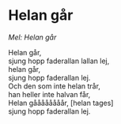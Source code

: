 # Helan går
*Mel: Helan går*

Helan går,  
sjung hopp faderallan lallan lej,  
helan går,  
sjung hopp faderallan lej.  
Och den som inte helan trår,  
han heller inte halvan får,  
Helan gåååååååår, [helan tages]  
sjung hopp faderallan lej.  